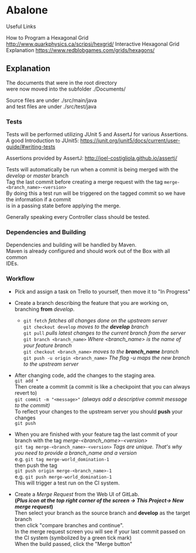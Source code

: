 # Abalone

Useful Links

How to Program a Hexagonal Grid
http://www.quarkphysics.ca/scripsi/hexgrid/
Interactive Hexagonal Grid Explanation
https://www.redblobgames.com/grids/hexagons/

## Explanation
The documents that were in the root directory  
were now moved into the subfolder ./Documents/  

Source files are under ./src/main/java   
and test files are under ./src/test/java

### Tests
Tests will be performed utilizing JUnit 5 and AssertJ for various Assertions.     
A good Introduction to JUnit5: https://junit.org/junit5/docs/current/user-guide/#writing-tests    

Assertions provided by AssertJ: http://joel-costigliola.github.io/assertj/    

Tests will automatically be run when a commit is being merged with the *develop* or *master* branch    
Tag the last commit before creating a merge request with the tag `merge-<branch_name>-<version>`   
By doing this a test run will be triggered on the tagged commit so we have the information if a commit   
is in a passing state before applying the merge.    

Generally speaking every Controller class should be tested.    


### Dependencies and Building
Dependencies and building will be handled by Maven.   
Maven is already configured and should work out of the Box with all common   
IDEs.


### Workflow
* Pick and assign a task on Trello to yourself, then move it to "In Progress"
* Create a branch describing the feature that you are working on, branching **from** *develop*.
    * `git fetch` *fetches all changes done on the upstream server*   
     `git checkout develop` *moves to the **develop** branch*   
    `git pull` *pulls latest changes to the current branch from the server*   
    `git branch <branch_name>` *Where <branch_name> is the name of your feature branch*   
    `git checkout <branch_name>` *moves to the **branch_name** branch*   
    `git push -u origin <branch_name>` *The flag -u maps the new branch to the upstream server*   
    
 
* After changing code, add the changes to the staging area.   
`git add *`   
Then create a commit (a commit is like a checkpoint that you can always revert to)   
`git commit -m "<message>"` _(always add a descriptive commit message to the commit)_   
To reflect your changes to the upstream server you should **push** your changes   
`git push`   

 * When you are finished with your feature tag the last commit of your branch with the tag *merge-<branch_name>-<version\>*   
 `git tag merge-<branch_name>-<version>` *Tags are unique. That's why you need to provide a branch_name and a version*   
 e.g. `git tag merge-world_domination-1`   
 then push the tag    
 `git push origin merge-<branch_name>-1`   
 e.g. `git push merge-world_domination-1`   
 This will trigger a test run on the CI system.
 
 * Create a *Merge Request* from the Web UI of GitLab.   
 **(*Plus icon at the top right corner of the screen -> This Project-> New merge request*)**   
 Then select your branch as the source branch and **develop** as the target branch   
 then click "compare branches and continue".   
 In the merge request screen you will see if your last commit passed on the CI system (symbolized by a green tick mark)   
 When the build passed, click the "Merge button"